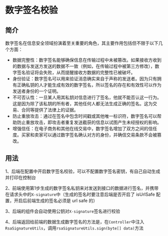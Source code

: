 # 数字签名校验

## 简介

数字签名在信息安全领域扮演着至关重要的角色，其主要作用包括但不限于以下几个方面：
- 数据完整性：数字签名能够确保信息在传输过程中未被篡改。如果接收方收到的数据与发送方发送的数据不一致（例如，在传输过程中被第三方修改），数字签名验证将会失败，从而提醒接收方数据的完整性已被破坏。
- 身份验证：数字签名可以用来验证消息确实来自于声称的发送者。因为只有拥有正确私钥的人才能生成有效的数字签名，所以签名的存在和有效性可以作为发送者身份的一个证明。
- 不可否认性：一旦某人用其私钥对信息进行了签名，他就不能否认这一行为。这是因为除了该私钥的所有者，其他任何人都无法生成正确的签名。这为交易、合同等提供了法律上的证据。
- 防止重放攻击：通过在签名中包含时间戳或其他唯一标识符，数字签名可以帮助防止重放攻击，即攻击者重复发送截获的信息以试图产生未经授权的影响。
- 增强信任：在电子商务和其他在线交易中，数字签名增加了双方之间的信任度。买家和卖家可以通过数字签名确认对方的身份，并确信交易条款不会被篡改。

## 用法

1、后端在配置中开启数字签名校验，可以不配置数字签名密钥，有自己自动生成并打印在控制台

2、前端使用第1步生成的数字签名私钥来对发送到接口的数据进行签名，并携带在请求头中的`X-signature`中（生成的签名时要注意后端是否开启了 isUrlSafe 配置，开启后前端生成的签名必须是 url safe 的）

3、后端的组件会自动使用公钥对`X-signature`签名进行校验

4、后端返回给前端的数据生成数字签名的方法是，在`Controller`中注入`RsaSignatureUtils`，调用`rsaSignatureUtils.sign(byte[] data)`方法
